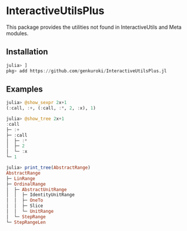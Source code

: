 # InteractiveUtilsPlus

<!--
[![Stable](https://img.shields.io/badge/docs-stable-blue.svg)](https://genkuroki.github.io/InteractiveUtilsPlus.jl/stable)
[![Dev](https://img.shields.io/badge/docs-dev-blue.svg)](https://genkuroki.github.io/InteractiveUtilsPlus.jl/dev)
[![Build Status](https://travis-ci.com/genkuroki/InteractiveUtilsPlus.jl.svg?branch=master)](https://travis-ci.com/genkuroki/InteractiveUtilsPlus.jl)
-->

This package provides the utilities not found in InteractiveUtils and Meta modules.

## Installation

```julia
julia> ]
pkg> add https://github.com/genkuroki/InteractiveUtilsPlus.jl
```

## Examples

```julia
julia> @show_sexpr 2x+1
(:call, :+, (:call, :*, 2, :x), 1)
```

```julia
julia> @show_tree 2x+1
:call
├─ :+
├─ :call
│  ├─ :*
│  ├─ 2
│  └─ :x
└─ 1
```

```julia
julia> print_tree(AbstractRange)
AbstractRange
├─ LinRange
├─ OrdinalRange
│  ├─ AbstractUnitRange
│  │  ├─ IdentityUnitRange
│  │  ├─ OneTo
│  │  ├─ Slice
│  │  └─ UnitRange
│  └─ StepRange
└─ StepRangeLen
```
